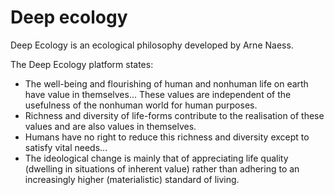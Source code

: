 # Deep ecology
Deep Ecology is an ecological philosophy developed by Arne Naess.

The Deep Ecology platform states: 
+ The well-being and flourishing of human and nonhuman life on earth have value in themselves... These values are independent of the usefulness of the nonhuman world for human purposes.
+ Richness and diversity of life-forms contribute to the realisation of these values and are also values in themselves.
+ Humans have no right to reduce this richness and diversity except to satisfy vital needs…
+ The ideological change is mainly that of appreciating life quality (dwelling in situations of inherent value) rather than adhering to an increasingly higher (materialistic) standard of living.  


